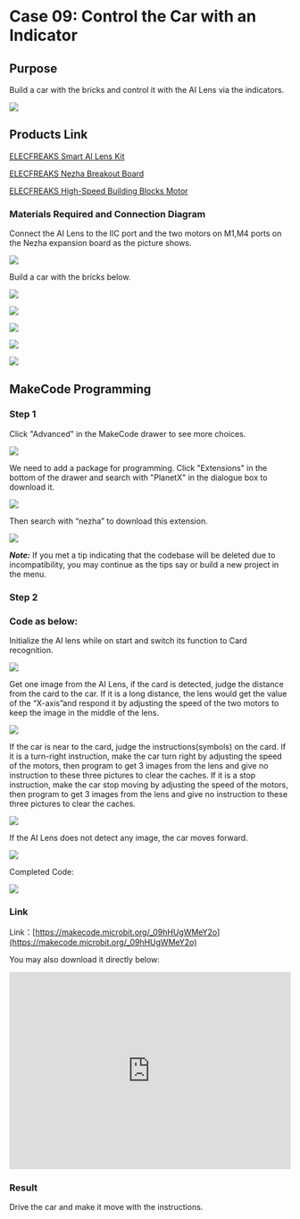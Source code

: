 # Case 09: Control the Car with an Indicator 

## Purpose

Build a car with the bricks and control it with the AI Lens via the indicators. 

![](./images/05035_01.png)


## Products Link

[ELECFREAKS Smart AI Lens Kit](https://shop.elecfreaks.com/products/elecfreaks-smart-ai-lens-kit?_pos=1&_sid=d572dc26c&_ss=r)

[ELECFREAKS Nezha Breakout Board](https://shop.elecfreaks.com/products/elecfreaks-nezha-breakout-board?_pos=1&_sid=327dd9f18&_ss=r)

[ELECFREAKS High-Speed Building Blocks Motor](https://shop.elecfreaks.com/products/elecfreaks-high-speed-building-blocks-motor?_pos=4&_sid=1012c2d84&_ss=r)


### Materials Required and Connection Diagram


 Connect the AI Lens to the IIC port and the two motors on M1,M4 ports on the Nezha expansion board as the picture shows. 


![](./images/05035_09_01.png)

 Build a car with the bricks below. 

![](./images/05035_07_01.png)

![](./images/05035_09_02.png)

![](./images/05035_09_03.png)

![](./images/05035_09_04.png)

![](./images/05035_09_05.png)

## MakeCode Programming 


### Step 1

Click "Advanced" in the MakeCode drawer to see more choices.

![](./images/05001_04.png)

We need to add a package for programming. Click "Extensions" in the bottom of the drawer and search with "PlanetX" in the dialogue box to download it. 

![](./images/05001_05.png)


Then search with “nezha” to download this extension.

![](./images/05035_09_06.png)

***Note:*** If you met a tip indicating that the codebase will be deleted due to incompatibility, you may continue as the tips say or build a new project in the menu. 

### Step 2

### Code as below:

 Initialize the AI lens while on start and switch its function to Card recognition.

![](./images/05035_09_07.png)

 Get one image from the AI Lens, if the card is detected, judge the distance from the card to the car. If it is a long distance, the lens would get the value of the “X-axis”and respond it by adjusting the speed of the two motors to keep the image in the middle of the lens.

![](./images/05035_09_08.png)

 If the car is near to the card, judge the instructions(symbols) on the card. If it is a turn-right instruction, make the car turn right by adjusting the speed of the motors, then program to get 3 images from the lens and give no instruction to these three pictures to clear the caches. If it is a stop instruction, make the car stop moving by adjusting the speed of the motors, then program to get 3 images from the lens and give no instruction to these three pictures to clear the caches. 

![](./images/05035_09_09.png)

 If the AI Lens does not detect any image, the car moves forward.

![](./images/05035_09_10.png)

Completed Code:


![](./images/05035_09_11.png)


### Link
Link：[https://makecode.microbit.org/_09hHUgWMeY2o](https://makecode.microbit.org/_09hHUgWMeY2o)

You may also download it directly below:

<div style="position:relative;height:0;padding-bottom:70%;overflow:hidden;"><iframe style="position:absolute;top:0;left:0;width:100%;height:100%;" src="https://makecode.microbit.org/#pub:_09hHUgWMeY2o" frameborder="0" sandbox="allow-popups allow-forms allow-scripts allow-same-origin"></iframe></div>  


### Result
 Drive the car and make it move with the instructions.

